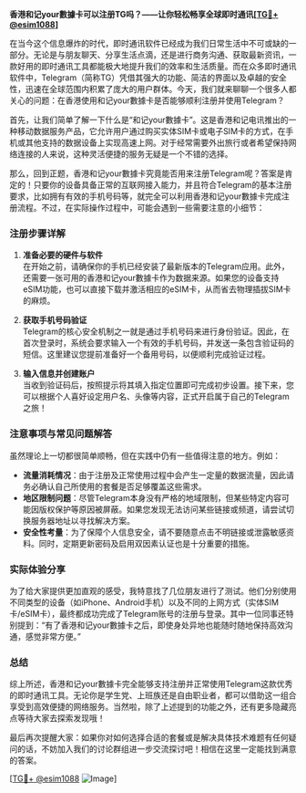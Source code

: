 **香港和记your數據卡可以注册TG吗？——让你轻松畅享全球即时通讯[[TG💪+ @esim1088](https://t.me/s/esim1088)]**

在当今这个信息爆炸的时代，即时通讯软件已经成为我们日常生活中不可或缺的一部分。无论是与朋友聊天、分享生活点滴，还是进行商务沟通、获取最新资讯，一款好用的即时通讯工具都能极大地提升我们的效率和生活质量。而在众多即时通讯软件中，Telegram（简称TG）凭借其强大的功能、简洁的界面以及卓越的安全性，迅速在全球范围内积累了庞大的用户群体。今天，我们就来聊聊一个很多人都关心的问题：在香港使用和记your數據卡是否能够顺利注册并使用Telegram？

首先，让我们简单了解一下什么是“和记your數據卡”。这是香港和记电讯推出的一种移动数据服务产品，它允许用户通过购买实体SIM卡或电子SIM卡的方式，在手机或其他支持的数据设备上实现高速上网。对于经常需要外出旅行或者希望保持网络连接的人来说，这种灵活便捷的服务无疑是一个不错的选择。

那么，回到正题，香港和记your數據卡究竟能否用来注册Telegram呢？答案是肯定的！只要你的设备具备正常的互联网接入能力，并且符合Telegram的基本注册要求，比如拥有有效的手机号码等，就完全可以利用香港和记your數據卡完成注册流程。不过，在实际操作过程中，可能会遇到一些需要注意的小细节：

### 注册步骤详解

1. **准备必要的硬件与软件**  
   在开始之前，请确保你的手机已经安装了最新版本的Telegram应用。此外，还需要一张可用的香港和记your數據卡作为数据来源。如果您的设备支持eSIM功能，也可以直接下载并激活相应的eSIM卡，从而省去物理插拔SIM卡的麻烦。

2. **获取手机号码验证**  
   Telegram的核心安全机制之一就是通过手机号码来进行身份验证。因此，在首次登录时，系统会要求输入一个有效的手机号码，并发送一条包含验证码的短信。这里建议您提前准备好一个备用号码，以便顺利完成验证过程。

3. **输入信息并创建账户**  
   当收到验证码后，按照提示将其填入指定位置即可完成初步设置。接下来，您可以根据个人喜好设定用户名、头像等内容，正式开启属于自己的Telegram之旅！

### 注意事项与常见问题解答

虽然理论上一切都很简单顺畅，但在实践中仍有一些值得注意的地方。例如：
- **流量消耗情况**：由于注册及正常使用过程中会产生一定量的数据流量，因此请务必确认自己所使用的套餐是否足够覆盖这些需求。
- **地区限制问题**：尽管Telegram本身没有严格的地域限制，但某些特定内容可能因版权保护等原因被屏蔽。如果您发现无法访问某些链接或频道，请尝试切换服务器地址以寻找解决方案。
- **安全性考量**：为了保障个人信息安全，请不要随意点击不明链接或泄露敏感资料。同时，定期更新密码及启用双因素认证也是十分重要的措施。

### 实际体验分享

为了给大家提供更加直观的感受，我特意找了几位朋友进行了测试。他们分别使用不同类型的设备（如iPhone、Android手机）以及不同的上网方式（实体SIM卡/eSIM卡），最终都成功完成了Telegram账号的注册与登录。其中一位同事还特别提到：“有了香港和记your數據卡之后，即使身处异地也能随时随地保持高效沟通，感觉非常方便。”

### 总结

综上所述，香港和记your數據卡完全能够支持注册并正常使用Telegram这款优秀的即时通讯工具。无论你是学生党、上班族还是自由职业者，都可以借助这一组合享受到高效便捷的网络服务。当然啦，除了上述提到的功能之外，还有更多隐藏亮点等待大家去探索发现哦！

最后再次提醒大家：如果你对如何选择合适的套餐或是解决具体技术难题有任何疑问的话，不妨加入我们的讨论群组进一步交流探讨吧！相信在这里一定能找到满意的答案。

[[TG💪+ @esim1088](https://t.me/s/esim1088) ![Image](https://i.postimg.cc/4NQfJmqS/Snipaste-2025-05-13-00-14-12.png)]